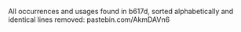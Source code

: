 All occurrences and usages found in b617d, sorted alphabetically and identical lines removed: pastebin.com/AkmDAVn6